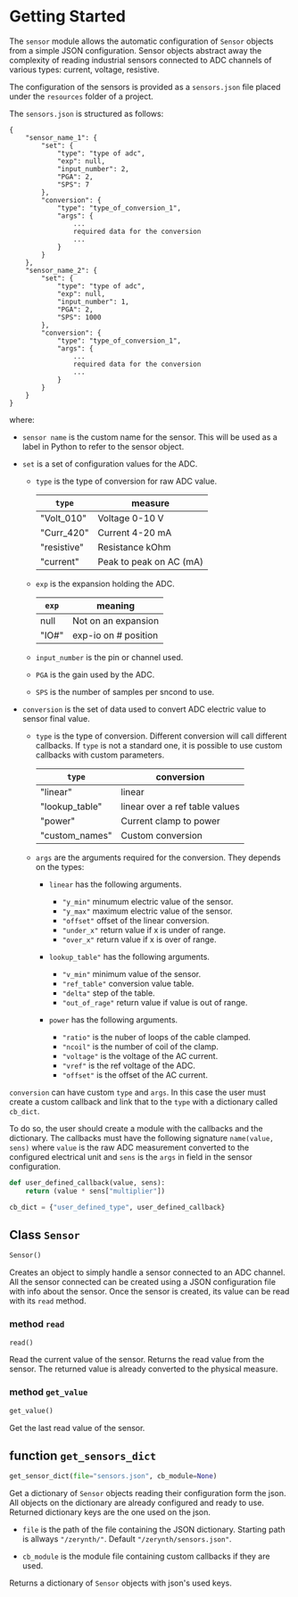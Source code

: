# Getting Started

The `sensor` module allows the automatic configuration of `Sensor` objects from a simple JSON configuration. Sensor objects abstract away the complexity of reading industrial sensors connected to ADC channels of various types: current, voltage, resistive.

The configuration of the sensors is provided as a `sensors.json` file placed under the `resources` folder of a project.

The `sensors.json` is structured as follows:
```
{
    "sensor_name_1": {
        "set": {
            "type": "type of adc",
            "exp": null,
            "input_number": 2,
            "PGA": 2,
            "SPS": 7
        },
        "conversion": {
            "type": "type_of_conversion_1",
            "args": {
                ...
                required data for the conversion
                ...
            }
        }
    },
    "sensor_name_2": {
	    "set": {
	        "type": "type of adc",
	        "exp": null,
	        "input_number": 1,
	        "PGA": 2,
	        "SPS": 1000
    	},
    	"conversion": {
	        "type": "type_of_conversion_1",
	        "args": {
	    	    ...
                required data for the conversion
                ...
	        }
	    }
    }
}
```

where: 

* `sensor name` is the custom name for the sensor. This will be used as a label in Python to refer to the sensor object.

* `set` is a set of configuration values for the ADC.

    - `type` is the type of conversion for raw ADC value.

        |   `type`    |         measure         |
        |-------------|-------------------------|
        | "Volt_010"  | Voltage 0-10 V          |
        | "Curr_420"  | Current 4-20 mA         |
        | "resistive" | Resistance kOhm         |
        | "current"   | Peak to peak on AC (mA) |

    - `exp` is the expansion holding the ADC.
    
        |  `exp`  |        meaning       |
        |---------|----------------------|
        | null    | Not on an expansion  |
        | "IO#"   | exp-io on # position |

    - `input_number` is the pin or channel used.

    - `PGA` is the gain used by the ADC.

    - `SPS` is the number of samples per sncond to use.

* `conversion` is the set of data used to convert ADC electric value to sensor final value.

    - `type` is the type of conversion. Different conversion will call different callbacks. If `type` is not a standard one, it is possible to use custom callbacks with custom parameters.

        |     `type`     |           conversion           |
        |----------------|--------------------------------|
        | "linear"       | linear                         |
        | "lookup_table" | linear over a ref table values |
        | "power"        | Current clamp to power         |
        | "custom_names" | Custom conversion              |

    - `args` are the arguments required for the conversion. They depends on the types:

        * `linear` has the following arguments.
            - `"y_min"` minumum electric value of the sensor.
            - `"y_max"` maximum electric value of the sensor.
            - `"offset"` offset of the linear conversion.
            - `"under_x"` return value if x is under of range.
            - `"over_x"` return value if x is over of range.

        * `lookup_table"` has the following arguments.
            - `"v_min"` minimum value of the sensor.
            - `"ref_table"` conversion value table.
            - `"delta"` step of the table.
            - `"out_of_rage"` return value if value is out of range.

        * `power` has the following arguments.
            - `"ratio"` is the nuber of loops of the cable clamped.
            - `"ncoil"` is the number of coil of the clamp.
            - `"voltage"` is the voltage of the AC current.
            - `"vref"` is the ref voltage of the ADC.
            - `"offset"` is the offset of the AC current.

`conversion` can have custom `type` and `args`. In this case the user must create a custom callback and link that to the `type` with a dictionary called `cb_dict`.

To do so, the user should create a module with the callbacks and the dictionary.
The callbacks must have the following signature `name(value, sens)` where `value` is the raw ADC measurement converted to the configured electrical unit and `sens` is the `args` in field in the sensor configuration.

```python
def user_defined_callback(value, sens):
    return (value * sens["multiplier"])

cb_dict = {"user_defined_type", user_defined_callback}

```


## Class `Sensor`
```python
Sensor()
```
Creates an object to simply handle a sensor connected to an ADC channel.
All the sensor connected can be created using a JSON configuration file with info about the sensor. Once the sensor is created, its value can be read with its `read` method.

### method `read`
```python
read()
```
Read the current value of the sensor.
Returns the  read value from the sensor. The returned value is already converted to the physical measure.

### method `get_value`
```python
get_value()
```
Get the last read value of the sensor.

## function `get_sensors_dict`
```python
get_sensor_dict(file="sensors.json", cb_module=None)
```
Get a dictionary of `Sensor` objects reading their configuration form the json. All objects on the dictionary are already configured and ready to use. Returned dictionary keys are the one used on the json.

* `file` is the path of the file containing the JSON dictionary. Starting path is allways `"/zerynth/"`. Default `"/zerynth/sensors.json"`.

* `cb_module` is the module file containing custom callbacks if they are used.

Returns a dictionary of `Sensor` objects with json's used keys.
